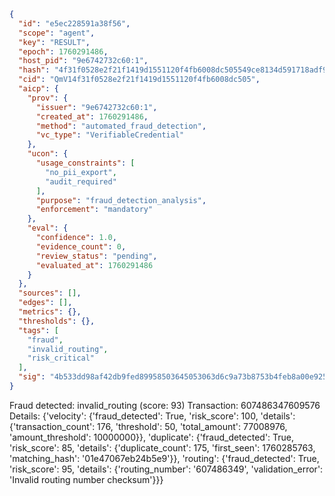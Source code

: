 ```json
{
  "id": "e5ec228591a38f56",
  "scope": "agent",
  "key": "RESULT",
  "epoch": 1760291486,
  "host_pid": "9e6742732c60:1",
  "hash": "4f31f0528e2f21f1419d1551120f4fb6008dc505549ce8134d591718adf96dc9",
  "cid": "QmV14f31f0528e2f21f1419d1551120f4fb6008dc505",
  "aicp": {
    "prov": {
      "issuer": "9e6742732c60:1",
      "created_at": 1760291486,
      "method": "automated_fraud_detection",
      "vc_type": "VerifiableCredential"
    },
    "ucon": {
      "usage_constraints": [
        "no_pii_export",
        "audit_required"
      ],
      "purpose": "fraud_detection_analysis",
      "enforcement": "mandatory"
    },
    "eval": {
      "confidence": 1.0,
      "evidence_count": 0,
      "review_status": "pending",
      "evaluated_at": 1760291486
    }
  },
  "sources": [],
  "edges": [],
  "metrics": {},
  "thresholds": {},
  "tags": [
    "fraud",
    "invalid_routing",
    "risk_critical"
  ],
  "sig": "4b533dd98af42db9fed89958503645053063d6c9a73b8753b4feb8a00e925fa7"
}
```

Fraud detected: invalid_routing (score: 93)
Transaction: 607486347609576
Details: {'velocity': {'fraud_detected': True, 'risk_score': 100, 'details': {'transaction_count': 176, 'threshold': 50, 'total_amount': 77008976, 'amount_threshold': 10000000}}, 'duplicate': {'fraud_detected': True, 'risk_score': 85, 'details': {'duplicate_count': 175, 'first_seen': 1760285763, 'matching_hash': '01e47067eb24b5e9'}}, 'routing': {'fraud_detected': True, 'risk_score': 95, 'details': {'routing_number': '607486349', 'validation_error': 'Invalid routing number checksum'}}}